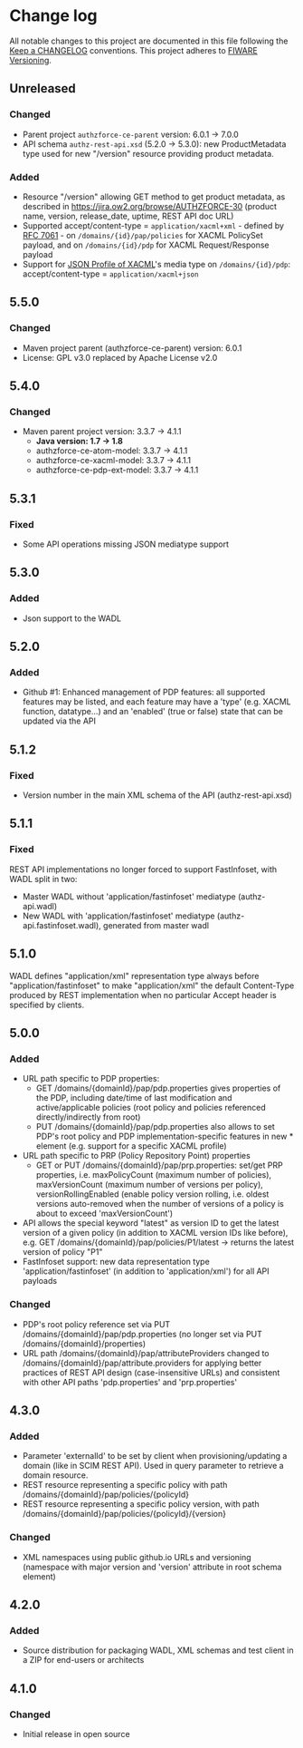 # Change log
All notable changes to this project are documented in this file following the [Keep a CHANGELOG](http://keepachangelog.com) conventions. This project adheres to [FIWARE Versioning](http://forge.fiware.org/plugins/mediawiki/wiki/fiware/index.php/Releases_and_Sprints_numbering).


## Unreleased
### Changed
- Parent project `authzforce-ce-parent` version: 6.0.1 -> 7.0.0
- API schema `authz-rest-api.xsd` (5.2.0 -> 5.3.0): new ProductMetadata type used for new "/version" resource providing product metadata.

### Added
- Resource "/version" allowing GET method to get product metadata, as described in https://jira.ow2.org/browse/AUTHZFORCE-30 (product name,
version, release_date, uptime, REST API doc URL)
- Supported accept/content-type = `application/xacml+xml` - defined by [RFC 7061](https://tools.ietf.org/html/rfc7061) - on `/domains/{id}/pap/policies` for XACML PolicySet payload, and on `/domains/{id}/pdp` for XACML Request/Response payload
- Support for [JSON Profile of XACML](http://docs.oasis-open.org/xacml/xacml-json-http/v1.0/xacml-json-http-v1.0.html)'s media type on `/domains/{id}/pdp`: accept/content-type = `application/xacml+json`


## 5.5.0
### Changed
- Maven project parent (authzforce-ce-parent) version: 6.0.1
- License: GPL v3.0 replaced by Apache License v2.0


## 5.4.0
### Changed
* Maven parent project version: 3.3.7 -> 4.1.1
	* **Java version: 1.7 -> 1.8**
	* authzforce-ce-atom-model: 3.3.7 -> 4.1.1
	* authzforce-ce-xacml-model: 3.3.7 -> 4.1.1
	* authzforce-ce-pdp-ext-model: 3.3.7 -> 4.1.1


## 5.3.1
### Fixed
- Some API operations missing JSON mediatype support


## 5.3.0
### Added
- Json support to the WADL


## 5.2.0
### Added
- Github #1: Enhanced management of PDP features: all supported features may be listed, and each feature may have a 'type' (e.g. XACML function, datatype...) and an 'enabled' (true or false) state that can be updated via the API


## 5.1.2
### Fixed
- Version number in the main XML schema of the API (authz-rest-api.xsd) 


## 5.1.1
### Fixed
REST API implementations no longer forced to support FastInfoset, with WADL split in two:
- Master WADL without 'application/fastinfoset' mediatype (authz-api.wadl)
- New WADL with 'application/fastinfoset' mediatype (authz-api.fastinfoset.wadl), generated from master wadl


## 5.1.0
WADL defines "application/xml" representation type always before "application/fastinfoset" to make "application/xml" the default Content-Type produced by REST implementation when no particular Accept header is specified by clients.


## 5.0.0
### Added
- URL path specific to PDP properties:
	- GET /domains/{domainId}/pap/pdp.properties gives properties of the PDP, including date/time of last modification and active/applicable policies (root policy and policies referenced directly/indirectly from root)
	- PUT /domains/{domainId}/pap/pdp.properties also allows to set PDP's root policy and PDP implementation-specific features in new <feature>* element (e.g. support for a specific XACML profile)
- URL path specific to PRP (Policy Repository Point) properties
	- GET or PUT /domains/{domainId}/pap/prp.properties: set/get PRP properties, i.e. maxPolicyCount (maximum number of policies), maxVersionCount (maximum number of versions per policy), versionRollingEnabled (enable policy version rolling, i.e. oldest versions auto-removed when the number of versions of a policy is about to exceed 'maxVersionCount') 
- API allows the special keyword "latest" as version ID to get the latest version of a given policy (in addition to XACML version IDs like before), e.g. GET /domains/{domainId}/pap/policies/P1/latest -> returns the latest version of policy "P1"
- FastInfoset support: new data representation type 'application/fastinfoset' (in addition to 'application/xml') for all API payloads

### Changed
- PDP's root policy reference set via PUT /domains/{domainId}/pap/pdp.properties (no longer set via PUT /domains/{domainId}/properties)
- URL path /domains/{domainId}/pap/attributeProviders changed to /domains/{domainId}/pap/attribute.providers for applying better practices of REST API design (case-insensitive URLs) and consistent with other API paths 'pdp.properties' and 'prp.properties'


## 4.3.0
### Added
- Parameter 'externalId' to be set by client when provisioning/updating a domain (like in SCIM REST API). Used in query parameter to retrieve a domain resource.
- REST resource representing a specific policy with path /domains/{domainId}/pap/policies/{policyId}
- REST resource representing a specific policy version, with path /domains/{domainId}/pap/policies/{policyId}/{version} 

### Changed
- XML namespaces using public github.io URLs and versioning (namespace with major version and 'version' attribute in root schema element)


## 4.2.0
### Added
- Source distribution for packaging WADL, XML schemas and test client in a ZIP for end-users or architects


## 4.1.0
### Changed
- Initial release in open source

